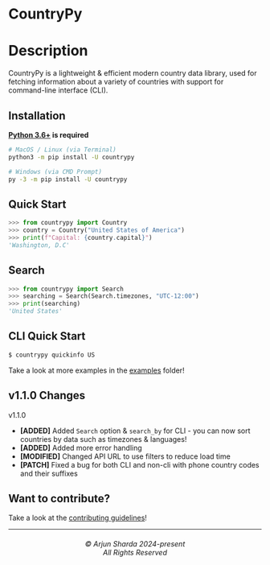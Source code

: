 CountryPy
=========

# Description

CountryPy is a lightweight & efficient modern country data library, used for fetching information about a variety of countries with support for command-line interface (CLI).

Installation
------------
**[Python 3.6+](https://www.python.org/downloads/) is required**
```bash
# MacOS / Linux (via Terminal)
python3 -m pip install -U countrypy

# Windows (via CMD Prompt)
py -3 -m pip install -U countrypy
```

Quick Start
-----------
```python
>>> from countrypy import Country
>>> country = Country("United States of America")
>>> print(f"Capital: {country.capital}")
'Washington, D.C'
```

Search
-----------
```python
>>> from countrypy import Search
>>> searching = Search(Search.timezones, "UTC-12:00")
>>> print(searching)
'United States'
```

CLI Quick Start
---------------
```bash
$ countrypy quickinfo US
```
Take a look at more examples in the [examples](https://github.com/ArjunSharda/CountryPy/tree/main/examples) folder!

v1.1.0 Changes
--------------
v1.1.0
- **[ADDED]** Added `Search` option & `search_by` for CLI - you can now sort countries by data such as timezones & languages!
- **[ADDED]** Added more error handling
- **[MODIFIED]** Changed API URL to use filters to reduce load time
- **[PATCH]** Fixed a bug for both CLI and non-cli with phone country codes and their suffixes


## Want to contribute?
Take a look at the [contributing guidelines](CONTRIBUTING.md)!

<hr>
<h6 align="center">© Arjun Sharda 2024-present
<br>
All Rights Reserved</h6>
